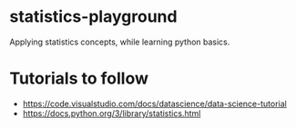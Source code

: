 # statistics-playground
Applying statistics concepts, while learning python basics. 

# Tutorials to follow
- https://code.visualstudio.com/docs/datascience/data-science-tutorial
- https://docs.python.org/3/library/statistics.html
